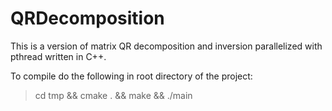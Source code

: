 # QRDecomposition
This is a version of matrix QR decomposition and inversion parallelized with pthread written in C++.

To compile do the following in root directory of the project:
>cd tmp && cmake . && make && ./main
